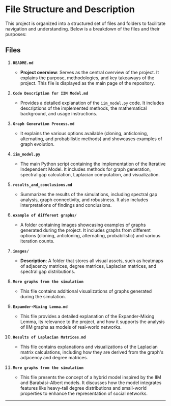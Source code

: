 # File Structure and Description  

This project is organized into a structured set of files and folders to facilitate navigation and understanding. Below is a breakdown of the files and their purposes:  

## Files  

1. **`README.md`**  
   - **Project overview**: Serves as the central overview of the project. It explains the purpose, methodologies, and key takeaways of the project. This file is displayed as the main page of the repository.  

2. **`Code Description for IIM Model.md`**  
   -  Provides a detailed explanation of the `iim_model.py` code. It includes descriptions of the implemented methods, the mathematical background, and usage instructions.  

3. **`Graph Generation Process.md`**  
   -  It explains the various options available (cloning, anticloning, alternating, and probabilistic methods) and showcases examples of graph evolution.  

4. **`iim_model.py`**  
   - The main Python script containing the implementation of the Iterative Independent Model. It includes methods for graph generation, spectral gap calculation, Laplacian computation, and visualization.  

5. **`results_and_conclusions.md`**  
   - Summarizes the results of the simulations, including spectral gap analysis, graph connectivity, and robustness. It also includes interpretations of findings and conclusions.  

6. **`example of different graphs/`**  
   - A folder containing images showcasing examples of graphs generated during the project. It includes graphs from different options (cloning, anticloning, alternating, probabilistic) and various iteration counts.  

7. **`images/`**  
   - **Description**: A folder that stores all visual assets, such as heatmaps of adjacency matrices, degree matrices, Laplacian matrices, and spectral gap distributions.

8. **`More graphs from the simulation`** 
   - This file contains additional visualizations of graphs generated during the simulation.

9. **`Expander-Mixing Lemma.md`** 
   - This file provides a detailed explanation of the Expander-Mixing Lemma, its relevance to the project, and how it supports the analysis of IIM graphs as models of real-world networks.

10. **`Results of Laplacian Matrices.md`** 
      - This file contains explanations and visualizations of the Laplacian matrix calculations, including how they are derived from the graph's adjacency and degree matrices.

11. **`More graphs from the simulation`** 
      - This file presents the concept of a hybrid model inspired by the IIM and Barabási–Albert models. It discusses how the model integrates features like heavy-tail degree distributions and small-world properties to             enhance the representation of social networks.



---

